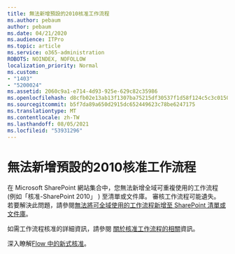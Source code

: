 ```yaml
---
title: 無法新增預設的2010核准工作流程
ms.author: pebaum
author: pebaum
ms.date: 04/21/2020
ms.audience: ITPro
ms.topic: article
ms.service: o365-administration
ROBOTS: NOINDEX, NOFOLLOW
localization_priority: Normal
ms.custom:
- "1403"
- "5200024"
ms.assetid: 2060c9a1-e714-4d93-925e-629c82c35986
ms.openlocfilehash: d8cfb02e13ab13f1307ba75215df30537f1d58f124c5c3c015037eae2b00c35c
ms.sourcegitcommit: b5f7da89a650d2915dc652449623c78be6247175
ms.translationtype: MT
ms.contentlocale: zh-TW
ms.lasthandoff: 08/05/2021
ms.locfileid: "53931296"
---
```

# <a name="cant-add-default-2010-approval-workflow"></a>無法新增預設的2010核准工作流程

在 Microsoft SharePoint 網站集合中，您無法新增全域可重複使用的工作流程 (例如「核准-SharePoint 2010」 ) 至清單或文件庫。 審核工作流程可能遺失。 若要解決此問題，請參閱[無法將可全域使用的工作流程新增至 SharePoint 清單或文件庫](https://support.microsoft.com/help/4467263/sharepoint-designer-2013-shows-empty-wfpub-library)。

如需工作流程核准的詳細資訊，請參閱 [關於核准工作流程的相關](https://support.office.com/article/All-about-Approval-workflows-078C5A89-821F-44A9-9530-40BB34F9F742)資訊。 
 
深入瞭解[Flow 中的新式核准](https://flow.microsoft.com/blog/introducing-modern-approvals)。 
  